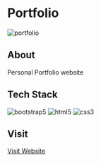 # Portfolio 

![portfolio](https://user-images.githubusercontent.com/54969439/117018796-75a9a200-ad12-11eb-9a60-e553a4661abf.png)
<br />

## About

Personal Portfolio website 
<br />

## Tech Stack
![bootstrap5](https://img.shields.io/badge/Bootstrap-563D7C?style=for-the-badge&logo=bootstrap&logoColor=white)
![html5](https://img.shields.io/badge/HTML5-E34F26?style=for-the-badge&logo=html5&logoColor=white)
![css3](https://img.shields.io/badge/CSS3-1572B6?style=for-the-badge&logo=css3&logoColor=white)
<br />

## Visit
[Visit Website](www.kalashsharma.me)




